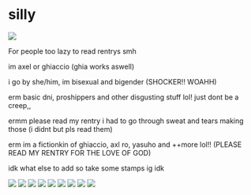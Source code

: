# silly
![](https://static.jojowiki.com/images/2/20/latest/20210315204953/PPPStickerGhiaccio2EX.png)

For people too lazy to read rentrys smh

im axel or ghiaccio (ghia works aswell)

i go by she/him, im bisexual and bigender (SHOCKER!! WOAHH)

erm basic dni, proshippers and other disgusting stuff lol! just dont be a creep,,

ermm please read my rentry i had to go through sweat and tears making those (i didnt but pls read them)

erm im a fictionkin of ghiaccio, axl ro, yasuho and ++more lol!! (PLEASE READ MY RENTRY FOR THE LOVE OF GOD)

idk what else to add so take some stamps ig idk

![](https://rock.ju.mp/assets/images/gallery08/5749d5bf.png?v=a9339813) ![](https://rock.ju.mp/assets/images/gallery08/8b644afd.gif?v=a9339813)  ![](https://images-wixmp-ed30a86b8c4ca887773594c2.wixmp.com/f/b6b32f43-2068-4c1e-b997-af16d761296e/dbssg5g-745f4462-41db-4acf-b33d-8eaa8d104a4b.png/v1/fill/w_99,h_55,q_80,strp/jjba__gwess_stamp_by_whitenoize_dbssg5g-fullview.jpg?token=eyJ0eXAiOiJKV1QiLCJhbGciOiJIUzI1NiJ9.eyJzdWIiOiJ1cm46YXBwOjdlMGQxODg5ODIyNjQzNzNhNWYwZDQxNWVhMGQyNmUwIiwiaXNzIjoidXJuOmFwcDo3ZTBkMTg4OTgyMjY0MzczYTVmMGQ0MTVlYTBkMjZlMCIsIm9iaiI6W1t7ImhlaWdodCI6Ijw9NTUiLCJwYXRoIjoiXC9mXC9iNmIzMmY0My0yMDY4LTRjMWUtYjk5Ny1hZjE2ZDc2MTI5NmVcL2Ric3NnNWctNzQ1ZjQ0NjItNDFkYi00YWNmLWIzM2QtOGVhYThkMTA0YTRiLnBuZyIsIndpZHRoIjoiPD05OSJ9XV0sImF1ZCI6WyJ1cm46c2VydmljZTppbWFnZS5vcGVyYXRpb25zIl19.DagYZ9uWQopay11xiyti2JNUeUffcKsFvMv0JY3_10c) ![](https://images-wixmp-ed30a86b8c4ca887773594c2.wixmp.com/f/b6b32f43-2068-4c1e-b997-af16d761296e/dbsronp-4eb1e174-8be5-4a09-a6aa-d2f3f2ffdd75.png/v1/fill/w_99,h_55,q_80,strp/jjba__hirose_yasuho_stamp_by_whitenoize_dbsronp-fullview.jpg?token=eyJ0eXAiOiJKV1QiLCJhbGciOiJIUzI1NiJ9.eyJzdWIiOiJ1cm46YXBwOjdlMGQxODg5ODIyNjQzNzNhNWYwZDQxNWVhMGQyNmUwIiwiaXNzIjoidXJuOmFwcDo3ZTBkMTg4OTgyMjY0MzczYTVmMGQ0MTVlYTBkMjZlMCIsIm9iaiI6W1t7ImhlaWdodCI6Ijw9NTUiLCJwYXRoIjoiXC9mXC9iNmIzMmY0My0yMDY4LTRjMWUtYjk5Ny1hZjE2ZDc2MTI5NmVcL2Ric3JvbnAtNGViMWUxNzQtOGJlNS00YTA5LWE2YWEtZDJmM2YyZmZkZDc1LnBuZyIsIndpZHRoIjoiPD05OSJ9XV0sImF1ZCI6WyJ1cm46c2VydmljZTppbWFnZS5vcGVyYXRpb25zIl19.G8lsms0DzIZlQ9-M1Vcao10EnB0xih-2r1rkLDIEobQ) ![](https://images-wixmp-ed30a86b8c4ca887773594c2.wixmp.com/f/b6b32f43-2068-4c1e-b997-af16d761296e/dbsrl55-21d0a5de-c47b-48f5-a9de-79df34885a0c.png/v1/fill/w_99,h_55,q_80,strp/jjba__ghiaccio_stamp_by_whitenoize_dbsrl55-fullview.jpg?token=eyJ0eXAiOiJKV1QiLCJhbGciOiJIUzI1NiJ9.eyJzdWIiOiJ1cm46YXBwOjdlMGQxODg5ODIyNjQzNzNhNWYwZDQxNWVhMGQyNmUwIiwiaXNzIjoidXJuOmFwcDo3ZTBkMTg4OTgyMjY0MzczYTVmMGQ0MTVlYTBkMjZlMCIsIm9iaiI6W1t7ImhlaWdodCI6Ijw9NTUiLCJwYXRoIjoiXC9mXC9iNmIzMmY0My0yMDY4LTRjMWUtYjk5Ny1hZjE2ZDc2MTI5NmVcL2Ric3JsNTUtMjFkMGE1ZGUtYzQ3Yi00OGY1LWE5ZGUtNzlkZjM0ODg1YTBjLnBuZyIsIndpZHRoIjoiPD05OSJ9XV0sImF1ZCI6WyJ1cm46c2VydmljZTppbWFnZS5vcGVyYXRpb25zIl19.M4Yz4AnCBmWGR_G-852zQy1tCocOZaHla7DD_La7Mxs) ![](https://images-wixmp-ed30a86b8c4ca887773594c2.wixmp.com/f/b6b32f43-2068-4c1e-b997-af16d761296e/dbsrjtc-c8c8f2c4-cc9f-4f2d-b08b-52d9e5af86d4.png/v1/fill/w_99,h_55,q_80,strp/jjba__guido_mista_stamp_by_whitenoize_dbsrjtc-fullview.jpg?token=eyJ0eXAiOiJKV1QiLCJhbGciOiJIUzI1NiJ9.eyJzdWIiOiJ1cm46YXBwOjdlMGQxODg5ODIyNjQzNzNhNWYwZDQxNWVhMGQyNmUwIiwiaXNzIjoidXJuOmFwcDo3ZTBkMTg4OTgyMjY0MzczYTVmMGQ0MTVlYTBkMjZlMCIsIm9iaiI6W1t7ImhlaWdodCI6Ijw9NTUiLCJwYXRoIjoiXC9mXC9iNmIzMmY0My0yMDY4LTRjMWUtYjk5Ny1hZjE2ZDc2MTI5NmVcL2Ric3JqdGMtYzhjOGYyYzQtY2M5Zi00ZjJkLWIwOGItNTJkOWU1YWY4NmQ0LnBuZyIsIndpZHRoIjoiPD05OSJ9XV0sImF1ZCI6WyJ1cm46c2VydmljZTppbWFnZS5vcGVyYXRpb25zIl19.EPeo3EH0YnKKdXNn1siN4Olo2T0Y7sDSQLxWFIPkLI0)
![](https://rock.ju.mp/assets/images/gallery08/e98fc882.png?v=a9339813) ![](https://images-wixmp-ed30a86b8c4ca887773594c2.wixmp.com/f/b6b32f43-2068-4c1e-b997-af16d761296e/dbsrkl1-431da5f5-8c1a-43e2-93c2-d267e4ab2b39.png/v1/fill/w_99,h_55,q_80,strp/jjba__vinegar_doppio_stamp_by_whitenoize_dbsrkl1-fullview.jpg?token=eyJ0eXAiOiJKV1QiLCJhbGciOiJIUzI1NiJ9.eyJzdWIiOiJ1cm46YXBwOjdlMGQxODg5ODIyNjQzNzNhNWYwZDQxNWVhMGQyNmUwIiwiaXNzIjoidXJuOmFwcDo3ZTBkMTg4OTgyMjY0MzczYTVmMGQ0MTVlYTBkMjZlMCIsIm9iaiI6W1t7ImhlaWdodCI6Ijw9NTUiLCJwYXRoIjoiXC9mXC9iNmIzMmY0My0yMDY4LTRjMWUtYjk5Ny1hZjE2ZDc2MTI5NmVcL2Ric3JrbDEtNDMxZGE1ZjUtOGMxYS00M2UyLTkzYzItZDI2N2U0YWIyYjM5LnBuZyIsIndpZHRoIjoiPD05OSJ9XV0sImF1ZCI6WyJ1cm46c2VydmljZTppbWFnZS5vcGVyYXRpb25zIl19._-X89D2SFVB33aA1lnsq1iJE3ArshWzY9JIrBlOk6Hw) ![](https://rock.ju.mp/assets/images/gallery11/6436229d.jpg?v=a9339813)
